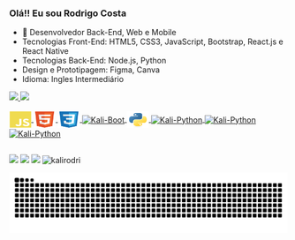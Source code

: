 ### Olá!! Eu sou Rodrigo Costa


- 🔭 Desenvolvedor Back-End, Web e Mobile
- Tecnologias Front-End: HTML5, CSS3, JavaScript, Bootstrap, React.js e React Native
- Tecnologias Back-End: Node.js, Python
- Design e Prototipagem: Figma, Canva
- Idioma: Ingles Intermediário


 <div>
  <a href="https://www.linkedin.com/in/rodrigo-costa-86b4a11b8/">
  <img height="180em" src="https://github-readme-stats.vercel.app/api?username=kalirodri&show_icons=true&theme=dracula&include_all_commits=true&count_private=true"/>
  <img height="170em" src="https://github-readme-stats.vercel.app/api/top-langs/?username=kalirodri&layout=compact&langs_count=7&theme=dracula"/>
</div>
<div style="display: inline_block"><br>
  <img align="center" alt="Kali-Js" height="30" width="40" src="https://raw.githubusercontent.com/devicons/devicon/master/icons/javascript/javascript-plain.svg">
  <img align="center" alt="Kali-HTML" height="30" width="40" src="https://raw.githubusercontent.com/devicons/devicon/master/icons/html5/html5-original.svg">
  <img align="center" alt="Kali-CSS" height="30" width="40" src="https://raw.githubusercontent.com/devicons/devicon/master/icons/css3/css3-original.svg">
  <img align="center" alt="Kali-Boot" height="30" width="40" src="https://cdn.jsdelivr.net/gh/devicons/devicon/icons/bootstrap/bootstrap-original.svg">
  <img align="center" alt="Kali-Python" height="30" width="40" src="https://raw.githubusercontent.com/devicons/devicon/master/icons/python/python-original.svg">
  <img align="center" alt="Kali-Python" height="30" width="40" src="https://cdn.jsdelivr.net/gh/devicons/devicon/icons/nodejs/nodejs-original.svg"/>
  <img align="center" alt="Kali-Python" height="30" width="40" src="https://cdn.jsdelivr.net/gh/devicons/devicon/icons/react/react-original-wordmark.svg" />
  <img align="center" alt="Kali-Python" height="30" width="40" src="https://cdn.jsdelivr.net/gh/devicons/devicon/icons/figma/figma-original.svg" />

</div>
  
  ##
 
<div> 
 
  <a href="https://www.instagram.com/drigo.rei/" target="_blank"><img src="https://img.shields.io/badge/-Instagram-%23E4405F?style=for-the-badge&logo=instagram&logoColor=white" target="_blank"></a>
  <a href = "https://mail.google.com/mail/u/0/#inbox"><img src="https://img.shields.io/badge/-Gmail-%23333?style=for-the-badge&logo=gmail&logoColor=white" target="_blank"></a>
  <a href="https://www.linkedin.com/in/rodrigo-costa-86b4a11b8/" target="_blank"><img src="https://img.shields.io/badge/-LinkedIn-%230077B5?style=for-the-badge&logo=linkedin&logoColor=white" target="_blank"></a> 
 <img src="https://komarev.com/ghpvc/?username=kalirodri&color=green" alt="kalirodri" /> 
 
  ![Snake animation](https://github.com/KaliRodri/KaliRodri/blob/output/github-contribution-grid-snake.svg)
 
</div>

